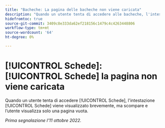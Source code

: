 ```yaml
---
title: "Bacheche: La pagina delle bacheche non viene caricata"
description: "Quando un utente tenta di accedere alle bacheche, l'intestazione delle bacheche viene visualizzata brevemente, ma scompare e l'utente visualizza solo una pagina vuota."
hidefromtoc: true
source-git-commit: 3409c8e333da62ef218156c1479c4c4263448806
workflow-type: tm+mt
source-wordcount: '64'
ht-degree: 0%

---
```



# [!UICONTROL Schede]: [!UICONTROL Schede] la pagina non viene caricata

Quando un utente tenta di accedere [!UICONTROL Schede], l&#39;intestazione [!UICONTROL Schede] viene visualizzato brevemente, ma scompare e l’utente visualizza solo una pagina vuota.

_Prima segnalazione l&#39;11 ottobre 2022._


